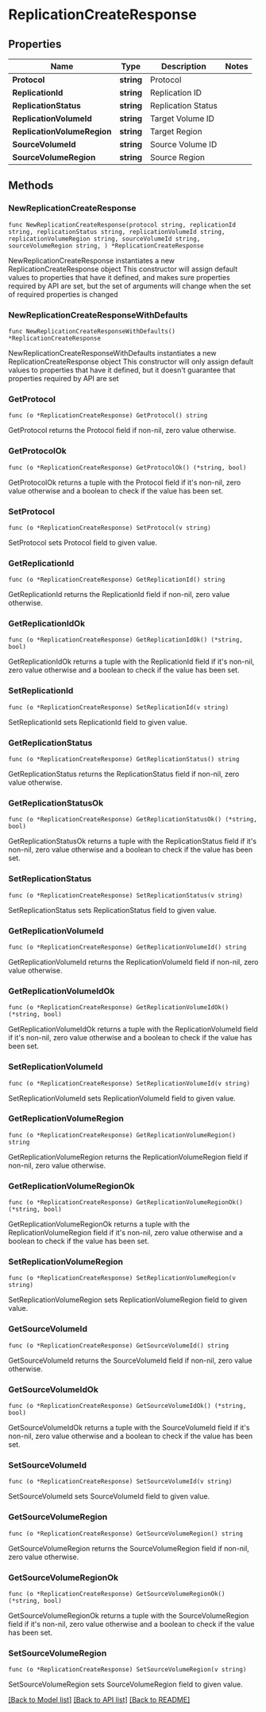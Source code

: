 # ReplicationCreateResponse

## Properties

Name | Type | Description | Notes
------------ | ------------- | ------------- | -------------
**Protocol** | **string** | Protocol | 
**ReplicationId** | **string** | Replication ID | 
**ReplicationStatus** | **string** | Replication Status | 
**ReplicationVolumeId** | **string** | Target Volume ID | 
**ReplicationVolumeRegion** | **string** | Target Region | 
**SourceVolumeId** | **string** | Source Volume ID | 
**SourceVolumeRegion** | **string** | Source Region | 

## Methods

### NewReplicationCreateResponse

`func NewReplicationCreateResponse(protocol string, replicationId string, replicationStatus string, replicationVolumeId string, replicationVolumeRegion string, sourceVolumeId string, sourceVolumeRegion string, ) *ReplicationCreateResponse`

NewReplicationCreateResponse instantiates a new ReplicationCreateResponse object
This constructor will assign default values to properties that have it defined,
and makes sure properties required by API are set, but the set of arguments
will change when the set of required properties is changed

### NewReplicationCreateResponseWithDefaults

`func NewReplicationCreateResponseWithDefaults() *ReplicationCreateResponse`

NewReplicationCreateResponseWithDefaults instantiates a new ReplicationCreateResponse object
This constructor will only assign default values to properties that have it defined,
but it doesn't guarantee that properties required by API are set

### GetProtocol

`func (o *ReplicationCreateResponse) GetProtocol() string`

GetProtocol returns the Protocol field if non-nil, zero value otherwise.

### GetProtocolOk

`func (o *ReplicationCreateResponse) GetProtocolOk() (*string, bool)`

GetProtocolOk returns a tuple with the Protocol field if it's non-nil, zero value otherwise
and a boolean to check if the value has been set.

### SetProtocol

`func (o *ReplicationCreateResponse) SetProtocol(v string)`

SetProtocol sets Protocol field to given value.


### GetReplicationId

`func (o *ReplicationCreateResponse) GetReplicationId() string`

GetReplicationId returns the ReplicationId field if non-nil, zero value otherwise.

### GetReplicationIdOk

`func (o *ReplicationCreateResponse) GetReplicationIdOk() (*string, bool)`

GetReplicationIdOk returns a tuple with the ReplicationId field if it's non-nil, zero value otherwise
and a boolean to check if the value has been set.

### SetReplicationId

`func (o *ReplicationCreateResponse) SetReplicationId(v string)`

SetReplicationId sets ReplicationId field to given value.


### GetReplicationStatus

`func (o *ReplicationCreateResponse) GetReplicationStatus() string`

GetReplicationStatus returns the ReplicationStatus field if non-nil, zero value otherwise.

### GetReplicationStatusOk

`func (o *ReplicationCreateResponse) GetReplicationStatusOk() (*string, bool)`

GetReplicationStatusOk returns a tuple with the ReplicationStatus field if it's non-nil, zero value otherwise
and a boolean to check if the value has been set.

### SetReplicationStatus

`func (o *ReplicationCreateResponse) SetReplicationStatus(v string)`

SetReplicationStatus sets ReplicationStatus field to given value.


### GetReplicationVolumeId

`func (o *ReplicationCreateResponse) GetReplicationVolumeId() string`

GetReplicationVolumeId returns the ReplicationVolumeId field if non-nil, zero value otherwise.

### GetReplicationVolumeIdOk

`func (o *ReplicationCreateResponse) GetReplicationVolumeIdOk() (*string, bool)`

GetReplicationVolumeIdOk returns a tuple with the ReplicationVolumeId field if it's non-nil, zero value otherwise
and a boolean to check if the value has been set.

### SetReplicationVolumeId

`func (o *ReplicationCreateResponse) SetReplicationVolumeId(v string)`

SetReplicationVolumeId sets ReplicationVolumeId field to given value.


### GetReplicationVolumeRegion

`func (o *ReplicationCreateResponse) GetReplicationVolumeRegion() string`

GetReplicationVolumeRegion returns the ReplicationVolumeRegion field if non-nil, zero value otherwise.

### GetReplicationVolumeRegionOk

`func (o *ReplicationCreateResponse) GetReplicationVolumeRegionOk() (*string, bool)`

GetReplicationVolumeRegionOk returns a tuple with the ReplicationVolumeRegion field if it's non-nil, zero value otherwise
and a boolean to check if the value has been set.

### SetReplicationVolumeRegion

`func (o *ReplicationCreateResponse) SetReplicationVolumeRegion(v string)`

SetReplicationVolumeRegion sets ReplicationVolumeRegion field to given value.


### GetSourceVolumeId

`func (o *ReplicationCreateResponse) GetSourceVolumeId() string`

GetSourceVolumeId returns the SourceVolumeId field if non-nil, zero value otherwise.

### GetSourceVolumeIdOk

`func (o *ReplicationCreateResponse) GetSourceVolumeIdOk() (*string, bool)`

GetSourceVolumeIdOk returns a tuple with the SourceVolumeId field if it's non-nil, zero value otherwise
and a boolean to check if the value has been set.

### SetSourceVolumeId

`func (o *ReplicationCreateResponse) SetSourceVolumeId(v string)`

SetSourceVolumeId sets SourceVolumeId field to given value.


### GetSourceVolumeRegion

`func (o *ReplicationCreateResponse) GetSourceVolumeRegion() string`

GetSourceVolumeRegion returns the SourceVolumeRegion field if non-nil, zero value otherwise.

### GetSourceVolumeRegionOk

`func (o *ReplicationCreateResponse) GetSourceVolumeRegionOk() (*string, bool)`

GetSourceVolumeRegionOk returns a tuple with the SourceVolumeRegion field if it's non-nil, zero value otherwise
and a boolean to check if the value has been set.

### SetSourceVolumeRegion

`func (o *ReplicationCreateResponse) SetSourceVolumeRegion(v string)`

SetSourceVolumeRegion sets SourceVolumeRegion field to given value.



[[Back to Model list]](../README.md#documentation-for-models) [[Back to API list]](../README.md#documentation-for-api-endpoints) [[Back to README]](../README.md)


